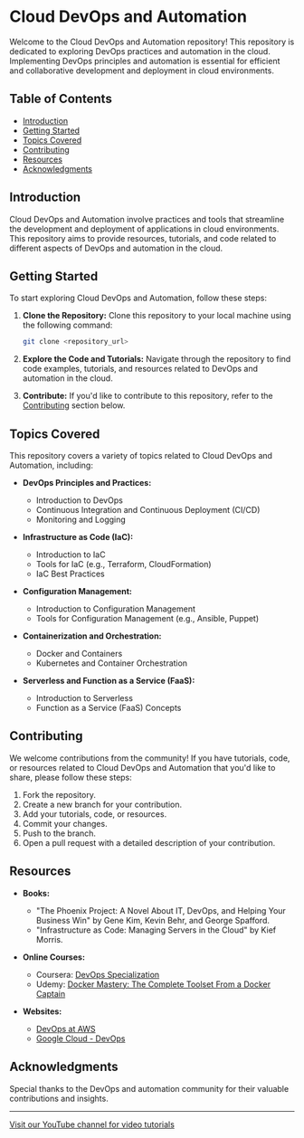 # Cloud DevOps and Automation

Welcome to the Cloud DevOps and Automation repository! This repository is dedicated to exploring DevOps practices and automation in the cloud. Implementing DevOps principles and automation is essential for efficient and collaborative development and deployment in cloud environments.

## Table of Contents

- [Introduction](#introduction)
- [Getting Started](#getting-started)
- [Topics Covered](#topics-covered)
- [Contributing](#contributing)
- [Resources](#resources)
- [Acknowledgments](#acknowledgments)

## Introduction

Cloud DevOps and Automation involve practices and tools that streamline the development and deployment of applications in cloud environments. This repository aims to provide resources, tutorials, and code related to different aspects of DevOps and automation in the cloud.

## Getting Started

To start exploring Cloud DevOps and Automation, follow these steps:

1. **Clone the Repository:** Clone this repository to your local machine using the following command:
   ```bash
   git clone <repository_url>
   ```

2. **Explore the Code and Tutorials:** Navigate through the repository to find code examples, tutorials, and resources related to DevOps and automation in the cloud.

3. **Contribute:** If you'd like to contribute to this repository, refer to the [Contributing](#contributing) section below.

## Topics Covered

This repository covers a variety of topics related to Cloud DevOps and Automation, including:

- **DevOps Principles and Practices:**
  - Introduction to DevOps
  - Continuous Integration and Continuous Deployment (CI/CD)
  - Monitoring and Logging

- **Infrastructure as Code (IaC):**
  - Introduction to IaC
  - Tools for IaC (e.g., Terraform, CloudFormation)
  - IaC Best Practices

- **Configuration Management:**
  - Introduction to Configuration Management
  - Tools for Configuration Management (e.g., Ansible, Puppet)

- **Containerization and Orchestration:**
  - Docker and Containers
  - Kubernetes and Container Orchestration

- **Serverless and Function as a Service (FaaS):**
  - Introduction to Serverless
  - Function as a Service (FaaS) Concepts

## Contributing

We welcome contributions from the community! If you have tutorials, code, or resources related to Cloud DevOps and Automation that you'd like to share, please follow these steps:

1. Fork the repository.
2. Create a new branch for your contribution.
3. Add your tutorials, code, or resources.
4. Commit your changes.
5. Push to the branch.
6. Open a pull request with a detailed description of your contribution.

## Resources

- **Books:**
  - "The Phoenix Project: A Novel About IT, DevOps, and Helping Your Business Win" by Gene Kim, Kevin Behr, and George Spafford.
  - "Infrastructure as Code: Managing Servers in the Cloud" by Kief Morris.

- **Online Courses:**
  - Coursera: [DevOps Specialization](https://www.coursera.org/specializations/devops)
  - Udemy: [Docker Mastery: The Complete Toolset From a Docker Captain](https://www.udemy.com/course/docker-mastery/)

- **Websites:**
  - [DevOps at AWS](https://aws.amazon.com/devops/)
  - [Google Cloud - DevOps](https://cloud.google.com/devops)

## Acknowledgments

Special thanks to the DevOps and automation community for their valuable contributions and insights.

---

[Visit our YouTube channel for video tutorials](<YouTube_Channel_Link>)